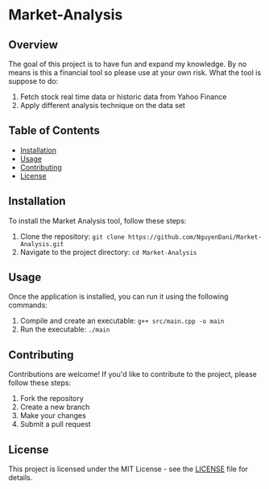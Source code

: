 # Market-Analysis

## Overview
The goal of this project is to have fun and expand my knowledge. By no means is this a financial tool so please use at your own risk. What the tool is suppose to do:

1. Fetch stock real time data or historic data from Yahoo Finance
2. Apply different analysis technique on the data set
 

## Table of Contents
- [Installation](#installation)
- [Usage](#usage)
- [Contributing](#contributing)
- [License](#license)

## Installation
To install the Market Analysis tool, follow these steps:
1. Clone the repository: `git clone https://github.com/NguyenDani/Market-Analysis.git`
2. Navigate to the project directory: `cd Market-Analysis`

## Usage
Once the application is installed, you can run it using the following commands:
1. Compile and create an executable: `g++ src/main.cpp -o main`
2. Run the executable: `./main`

## Contributing
Contributions are welcome! If you'd like to contribute to the project, please follow these steps:
1. Fork the repository
2. Create a new branch
3. Make your changes
4. Submit a pull request

## License
This project is licensed under the MIT License - see the [LICENSE](LICENSE) file for details.